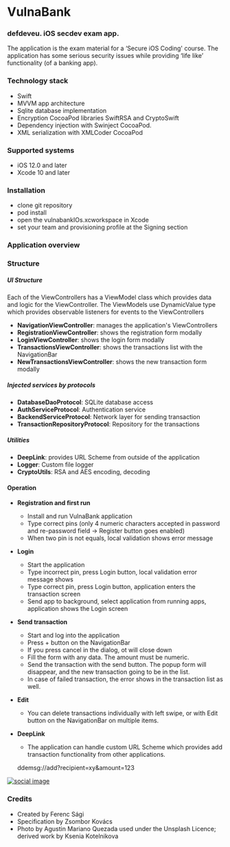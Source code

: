 # VulnaBank
### defdeveu. iOS secdev exam app.

The application is the exam material for a ‘Secure iOS Coding' course. The application has some serious security issues while providing ‘life like’ functionality (of a banking app).

### Technology stack

- Swift
- MVVM app architecture
- Sqlite database implementation
- Encryption CocoaPod libraries SwiftRSA and CryptoSwift
- Dependency injection with Swinject CocoaPod.  
- XML serialization with XMLCoder CocoaPod

### Supported systems

- iOS 12.0 and later
- Xcode 10 and later

### Installation

- clone git repository
- pod install
- open the vulnabankIOs.xcworkspace in Xcode
- set your team and provisioning profile at the Signing section 


### Application overview

### Structure

##### UI Structure

Each of the ViewControllers has a ViewModel class which provides data and logic for the ViewController. 
The ViewModels use DynamicValue type which provides observable listeners for events to the ViewControllers

- **NavigationViewController**:  manages the application's ViewControllers   
- **RegistrationViewController**: shows the registration form modally 
- **LoginViewController**: shows the login form modally
- **TransactionsViewController**: shows the transactions list with the NavigationBar
- **NewTransactionsViewController**: shows the new transaction form modally

##### Injected services by protocols
- **DatabaseDaoProtocol**: SQLite database access
- **AuthServiceProtocol**: Authentication service
- **BackendServiceProtocol**: Network layer for sending transaction
- **TransactionRepositoryProtocol**: Repository for the transactions

##### Utilities

- **DeepLink**: provides URL Scheme from outside of the application
- **Logger**: Custom file logger
- **CryptoUtils**: RSA and AES encoding, decoding
 
#### Operation
- **Registration and first run**
    - Install and run VulnaBank application
    - Type correct pins (only 4 numeric characters accepted in password and re-password field -> Register button goes enabled)
    - When two pin is not equals, local validation shows error message
- **Login**
    - Start the application
    - Type incorrect pin, press Login button, local validation error message shows
    - Type correct pin, press Login button, application enters the transaction screen
    - Send app to background, select application from running apps, application shows the Login screen 
- **Send transaction**
    - Start and log into the application
    - Press + button on the NavigationBar
    - If you press cancel in the dialog, ot will close down 
    - Fill the form with any data. The amount must be numeric.
    - Send the transaction with the send button. The popup form will disappear, and the new transaction going to be in the list.
    - In case of failed transaction, the error shows in the transaction list as well.  
- **Edit** 
    - You can delete transactions individually with left swipe, or with Edit button on the NavigationBar on multiple items.  

- **DeepLink**
    - The application can handle custom URL Scheme which provides add transaction functionality from other applications.    
    
    ddemsg://add?recipient=xy&amount=123
    
[![social image](https://raw.githubusercontent.com/defdeveu/vulnabankIOS/master/assets/agustin-mariano-quezada-FwA9_0uZcPQ-unsplash.crop.ksenia-edit-a.jpg)](https://github.com/defdeveu/vulnabankIOS)
    
    
### Credits
* Created by Ferenc Sági
* Specification by Zsombor Kovács
* Photo by Agustin Mariano Quezada used under the Unsplash Licence; derived work by Ksenia Kotelnikova


    
